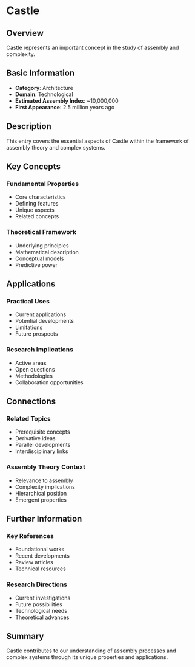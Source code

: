 # Castle

## Overview

Castle represents an important concept in the study of assembly and complexity.

## Basic Information

- **Category**: Architecture
- **Domain**: Technological
- **Estimated Assembly Index**: ~10,000,000
- **First Appearance**: 2.5 million years ago

## Description

This entry covers the essential aspects of Castle within the framework of assembly theory and complex systems.

## Key Concepts

### Fundamental Properties
- Core characteristics
- Defining features
- Unique aspects
- Related concepts

### Theoretical Framework
- Underlying principles
- Mathematical description
- Conceptual models
- Predictive power

## Applications

### Practical Uses
- Current applications
- Potential developments
- Limitations
- Future prospects

### Research Implications
- Active areas
- Open questions
- Methodologies
- Collaboration opportunities

## Connections

### Related Topics
- Prerequisite concepts
- Derivative ideas
- Parallel developments
- Interdisciplinary links

### Assembly Theory Context
- Relevance to assembly
- Complexity implications
- Hierarchical position
- Emergent properties

## Further Information

### Key References
- Foundational works
- Recent developments
- Review articles
- Technical resources

### Research Directions
- Current investigations
- Future possibilities
- Technological needs
- Theoretical advances

## Summary

Castle contributes to our understanding of assembly processes and complex systems through its unique properties and applications.
